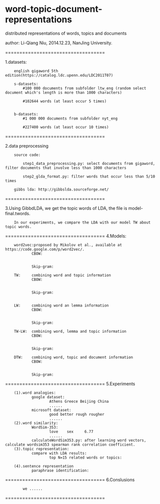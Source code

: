 word-topic-document-representations
===================================

distributed representations of words, topics and documents

author: Li-Qiang Niu, 2014.12.23, NanJing University.

===================================

1.datasets: 
   
        english gigaword 5th edition(https://catalog.ldc.upenn.edu/LDC2011T07)

        s-datasets: 
            #100 000 documents from subfolder ltw_eng (random select document which's length is more than 1000 characters)
            
            #102644 words (at least occur 5 times)


        b-datasets: 
            #1 000 000 documents from subfolder nyt_eng
            
            #227400 words (at least occur 10 times)

===================================

2.data preprocessing

        source code:

            step1_data_preprocessing.py: select documents from gigaword, filter documents that involve less than 1000 characters 
  
            step2_glda_format.py: filter words that occur less than 5/10 times

        gibbs lda: http://gibbslda.sourceforge.net/

===================================

3.Using GibbdLDA, we get the topic words of LDA, the file is model-final.twords.

        In our experiments, we compare the LDA with our model TW about topic words.

===================================
4.Models:



        word2vec:proposed by Mikolov et al., available at https://code.google.com/p/word2vec/.
                CBOW:


                Skip-gram:
        
        TW:     combining word and topic information
                CBOW:


                Skip-gram:


        LW:     combining word an lemma information
                CBOW:


                Skip-gram:
        
        TW-LW:  combining word, lemma and topic information
                CBOW:


                Skip-gram:
        
        DTW:    combining word, topic and document information
                CBOW:


                Skip-gram:

===================================
5.Experiments
        



        (1).word analogies:
                google dataset:
                        Athens Greece Beijing China
                        ......
                microsoft dataset:
                        good better rough rougher
                        ......
        (2).word similarity:
                WordSim-353:
                        love    sex     6.77
                        ......
                calculateWordSim353.py: after learning word vectors, calculate wordsim353 spearman rank correlation coefficient.
        (3).topic representation:
                compare with LDA results:
                        top N=15 related words or topics:
                        
        (4).sentence representation
                paraphrase identification:
                        
        

===================================
6.Conslusions

            we ......
        

===================================


